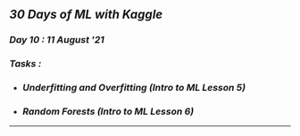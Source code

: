 ## _30 Days of ML with Kaggle_  
### _Day 10 : 11 August '21_
### _Tasks :_
* ### _Underfitting and Overfitting (Intro to ML Lesson 5)_
* ### _Random Forests (Intro to ML Lesson 6)_
---
